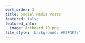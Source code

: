 ```yaml
---
sort_order: 3 
title: Social Media Posts
featured: false
featured_info:
  image: Artboard 10.png
tile_style: 'background: #E5F3E7;'
---
```



